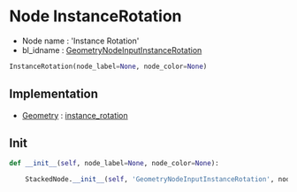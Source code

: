 # Node InstanceRotation

- Node name : 'Instance Rotation'
- bl_idname : [GeometryNodeInputInstanceRotation](https://docs.blender.org/api/current/bpy.types.{bl_idname}.html)


``` python
InstanceRotation(node_label=None, node_color=None)
```
## Implementation

- [Geometry](/docs/GeoNodes/Geometry.md) : [instance_rotation](/docs/GeoNodes/Geometry.md#instance_rotation)

## Init

``` python
def __init__(self, node_label=None, node_color=None):

    StackedNode.__init__(self, 'GeometryNodeInputInstanceRotation', node_label=node_label, node_color=node_color)
```

